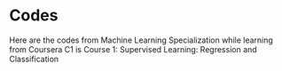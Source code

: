 # Codes
Here are the codes from Machine Learning Specialization while learning from Coursera
C1 is Course 1: Supervised Learning: Regression and Classification
